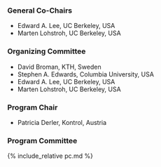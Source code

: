 ### General Co-Chairs
- Edward A. Lee, UC Berkeley, USA
- Marten Lohstroh, UC Berkeley, USA

### Organizing Committee
- David Broman, KTH, Sweden
- Stephen A. Edwards, Columbia University, USA
- Edward A. Lee, UC Berkeley, USA
- Marten Lohstroh, UC Berkeley, USA

### Program Chair
- Patricia Derler, Kontrol, Austria

### Program Committee
{% include_relative pc.md %}